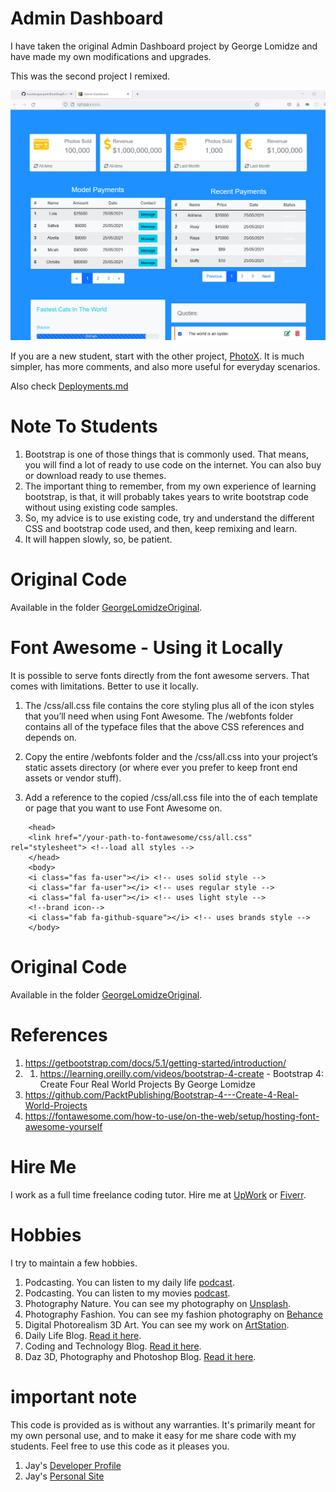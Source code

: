 # Admin Dashboard

I have taken the original Admin Dashboard project by George Lomidze and have made my own modifications and upgrades.

This was the second project I remixed.

![image info](bootstrapsite1.png)

If you are a new student, start with the other project, [PhotoX](PhotoX). It is much simpler, has more comments, and also more useful for everyday scenarios.

Also check [Deployments.md](Deployments.md)

# Note To Students

1. Bootstrap is one of those things that is commonly used. That means, you will find a lot of ready to use code on the internet. You can also buy or download ready to use themes.
1. The important thing to remember, from my own experience of learning bootstrap, is that, it will probably takes years to write bootstrap code without using existing code samples.
1. So, my advice is to use existing code, try and understand the different CSS and bootstrap code used, and then, keep remixing and learn.
1. It will happen slowly, so, be patient.

# Original Code

Available in the folder [GeorgeLomidzeOriginal](../GeorgeLomidzeOriginal/).

# Font Awesome - Using it Locally

It is possible to serve fonts directly from the font awesome servers. That comes with limitations. Better to use it locally.

1. The /css/all.css file contains the core styling plus all of the icon styles that you’ll need when using Font Awesome. The /webfonts folder contains all of the typeface files that the above CSS references and depends on.

1. Copy the entire /webfonts folder and the /css/all.css into your project’s static assets directory (or where ever you prefer to keep front end assets or vendor stuff).

1. Add a reference to the copied /css/all.css file into the <head> of each template or page that you want to use Font Awesome on.

```
    <head>
    <link href="/your-path-to-fontawesome/css/all.css" rel="stylesheet"> <!--load all styles -->
    </head>
    <body>
    <i class="fas fa-user"></i> <!-- uses solid style -->
    <i class="far fa-user"></i> <!-- uses regular style -->
    <i class="fal fa-user"></i> <!-- uses light style -->
    <!--brand icon-->
    <i class="fab fa-github-square"></i> <!-- uses brands style -->
    </body>

```

# Original Code

Available in the folder [GeorgeLomidzeOriginal](../../GeorgeLomidzeOriginal/).

# References

1. https://getbootstrap.com/docs/5.1/getting-started/introduction/
1. 1. https://learning.oreilly.com/videos/bootstrap-4-create - Bootstrap 4: Create Four Real World Projects By George Lomidze
1. https://github.com/PacktPublishing/Bootstrap-4---Create-4-Real-World-Projects
1. https://fontawesome.com/how-to-use/on-the-web/setup/hosting-font-awesome-yourself

# Hire Me

I work as a full time freelance coding tutor. Hire me at [UpWork](https://www.upwork.com/fl/vijayasimhabr) or [Fiverr](https://www.fiverr.com/jay_codeguy). 

# Hobbies

I try to maintain a few hobbies.

1. Podcasting. You can listen to my daily life [podcast](https://stories.thechalakas.com/listen-to-podcast/).
1. Podcasting. You can listen to my movies [podcast](https://sandkdesignstudio.in/jays-movie-podcast/).
1. Photography Nature. You can see my photography on [Unsplash](https://unsplash.com/@jay_neeruhaaku).
1. Photography Fashion. You can see my fashion photography on [Behance](https://www.behance.net/vijayasimhabr)
1. Digital Photorealism 3D Art. You can see my work on [ArtStation](https://www.artstation.com/jay_kalenildana).
1. Daily Life Blog. [Read it here](https://medium.com/the-sanguine-tech-trainer).
1. Coding and Technology Blog. [Read it here](https://medium.com/projectwt).
1.  Daz 3D, Photography and Photoshop Blog. [Read it here](https://medium.com/random-pink-hula).

# important note 

This code is provided as is without any warranties. It's primarily meant for my own personal use, and to make it easy for me share code with my students. Feel free to use this code as it pleases you.

1. Jay's [Developer Profile](https://jay-study-nildana.github.io/developerprofile)
1. Jay's [Personal Site](https://stories.thechalakas.com/)
